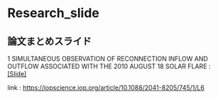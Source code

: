 # Research_slide
## 論文まとめスライド
1 SIMULTANEOUS OBSERVATION OF RECONNECTION INFLOW AND OUTFLOW ASSOCIATED WITH THE 2010 AUGUST 18 SOLAR FLARE : [[Slide]](Takasao_et_al_2011.pdf)<br>

link : https://iopscience.iop.org/article/10.1088/2041-8205/745/1/L6



